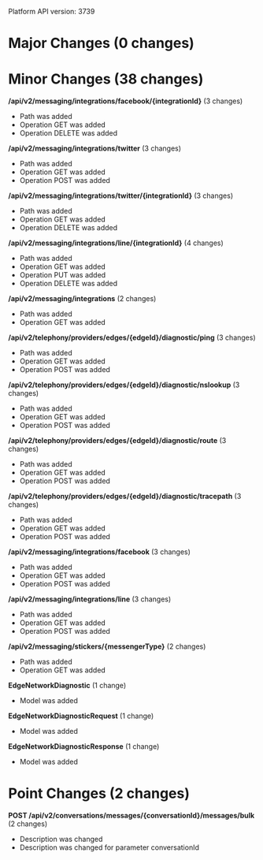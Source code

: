 Platform API version: 3739


# Major Changes (0 changes)


# Minor Changes (38 changes)

**/api/v2/messaging/integrations/facebook/{integrationId}** (3 changes)

* Path was added
* Operation GET was added
* Operation DELETE was added

**/api/v2/messaging/integrations/twitter** (3 changes)

* Path was added
* Operation GET was added
* Operation POST was added

**/api/v2/messaging/integrations/twitter/{integrationId}** (3 changes)

* Path was added
* Operation GET was added
* Operation DELETE was added

**/api/v2/messaging/integrations/line/{integrationId}** (4 changes)

* Path was added
* Operation GET was added
* Operation PUT was added
* Operation DELETE was added

**/api/v2/messaging/integrations** (2 changes)

* Path was added
* Operation GET was added

**/api/v2/telephony/providers/edges/{edgeId}/diagnostic/ping** (3 changes)

* Path was added
* Operation GET was added
* Operation POST was added

**/api/v2/telephony/providers/edges/{edgeId}/diagnostic/nslookup** (3 changes)

* Path was added
* Operation GET was added
* Operation POST was added

**/api/v2/telephony/providers/edges/{edgeId}/diagnostic/route** (3 changes)

* Path was added
* Operation GET was added
* Operation POST was added

**/api/v2/telephony/providers/edges/{edgeId}/diagnostic/tracepath** (3 changes)

* Path was added
* Operation GET was added
* Operation POST was added

**/api/v2/messaging/integrations/facebook** (3 changes)

* Path was added
* Operation GET was added
* Operation POST was added

**/api/v2/messaging/integrations/line** (3 changes)

* Path was added
* Operation GET was added
* Operation POST was added

**/api/v2/messaging/stickers/{messengerType}** (2 changes)

* Path was added
* Operation GET was added

**EdgeNetworkDiagnostic** (1 change)

* Model was added

**EdgeNetworkDiagnosticRequest** (1 change)

* Model was added

**EdgeNetworkDiagnosticResponse** (1 change)

* Model was added


# Point Changes (2 changes)

**POST /api/v2/conversations/messages/{conversationId}/messages/bulk** (2 changes)

* Description was changed
* Description was changed for parameter conversationId
